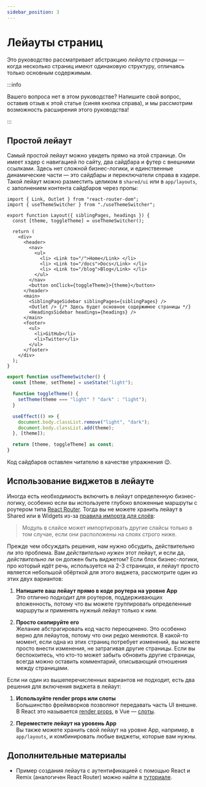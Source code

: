 ```yaml
---
sidebar_position: 3
---
```


# Лейауты страниц

Это руководство рассматривает абстракцию _лейаута страницы_ — когда несколько страниц имеют одинаковую структуру, отличаясь только основным содержимым.

:::info

Вашего вопроса нет в этом руководстве? Напишите свой вопрос, оставив отзыв к этой статье (синяя кнопка справа), и мы рассмотрим возможность расширения этого руководства!

:::

## Простой лейаут

Самый простой лейаут можно увидеть прямо на этой странице. Он имеет хэдер с навигацией по сайту, два сайдбара и футер с внешними ссылками. Здесь нет сложной бизнес-логики, и единственные динамические части — это сайдбары и переключатели справа в хэдере. Такой лейаут можно разместить целиком в `shared/ui` или в `app/layouts`, с заполнением контента сайдбаров через пропы:

```tsx title="shared/ui/layout/Layout.tsx"
import { Link, Outlet } from "react-router-dom";
import { useThemeSwitcher } from "./useThemeSwitcher";

export function Layout({ siblingPages, headings }) {
  const [theme, toggleTheme] = useThemeSwitcher();

  return (
    <div>
      <header>
        <nav>
          <ul>
            <li> <Link to="/">Home</Link> </li>
            <li> <Link to="/docs">Docs</Link> </li>
            <li> <Link to="/blog">Blog</Link> </li>
          </ul>
        </nav>
        <button onClick={toggleTheme}>{theme}</button>
      </header>
      <main>
        <SiblingPageSidebar siblingPages={siblingPages} />
        <Outlet /> {/* Здесь будет основное содержимое страницы */}
        <HeadingsSidebar headings={headings} />
      </main>
      <footer>
        <ul>
          <li>GitHub</li>
          <li>Twitter</li>
        </ul>
      </footer>
    </div>
  );
}
```

```ts title="shared/ui/layout/useThemeSwitcher.ts"
export function useThemeSwitcher() {
  const [theme, setTheme] = useState("light");

  function toggleTheme() {
    setTheme(theme === "light" ? "dark" : "light");
  }

  useEffect(() => {
    document.body.classList.remove("light", "dark");
    document.body.classList.add(theme);
  }, [theme]);

  return [theme, toggleTheme] as const;
}
```

Код сайдбаров оставлен читателю в качестве упражнения 😉.

## Использование виджетов в лейауте

Иногда есть необходимость включить в лейаут определенную бизнес-логику, особенно если вы используете глубоко вложенные маршруты с роутером типа [React Router][ext-react-router]. Тогда вы не можете хранить лейаут в Shared или в Widgets из-за [правила импорта для слоёв][import-rule-on-layers]:

> Модуль в слайсе может импортировать другие слайсы только в том случае, если они расположены на слоях строго ниже.

Прежде чем обсуждать решения, нам нужно обсудить, действительно ли это проблема. Вам _действительно нужен_ этот лейаут, и если да, _действительно ли_ он должен быть виджетом? Если блок бизнес-логики, про который идёт речь, используется на 2-3 страницах, и лейаут просто является небольшой обёрткой для этого виджета, рассмотрите один из этих двух вариантов:

1. **Напишите ваш лейаут прямо в коде роутера на уровне App**  
   Это отлично подходит для роутеров, поддерживающих вложенность, потому что вы можете группировать определенные маршруты и применять нужный лейаут только к ним.

2. **Просто скопируйте его**  
   Желание абстрагировать код часто переоценено. Это особенно верно для лейаутов, потому что они редко меняются. В какой-то момент, если одна из этих страниц потребует изменений, вы можете просто внести изменения, не затрагивая другие страницы. Если вы беспокоитесь, что кто-то может забыть обновить другие страницы, всегда можно оставить комментарий, описывающий отношения между страницами.

Если ни один из вышеперечисленных вариантов не подходит, есть два решения для включения виджета в лейаут:

1. **Используйте render props или слоты**  
   Большинство фреймворков позволяют передавать часть UI внешне. В React это называется [render props][ext-render-props], в Vue — [слоты][ext-vue-slots].

2. **Переместите лейаут на уровень App**  
   Вы также можете хранить свой лейаут на уровне App, например, в `app/layouts`, и комбинировать любые виджеты, которые вам нужны.

## Дополнительные материалы

- Пример создания лейаута с аутентификацией с помощью React и Remix (аналогичен React Router) можно найти в [туториале][tutorial].

[tutorial]: /docs/get-started/tutorial
[import-rule-on-layers]: /docs/reference/layers#import-rule-on-layers
[ext-react-router]: https://reactrouter.com/
[ext-render-props]: https://www.patterns.dev/react/render-props-pattern/
[ext-vue-slots]: https://ru.vuejs.org/guide/components/slots

